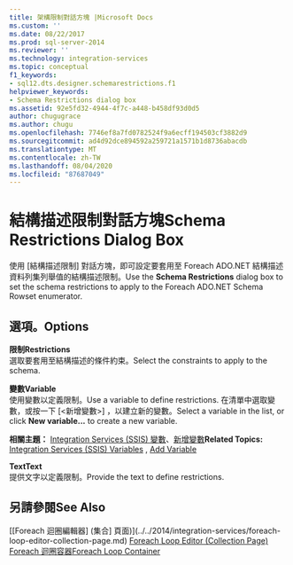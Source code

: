 ```yaml
---
title: 架構限制對話方塊 |Microsoft Docs
ms.custom: ''
ms.date: 08/22/2017
ms.prod: sql-server-2014
ms.reviewer: ''
ms.technology: integration-services
ms.topic: conceptual
f1_keywords:
- sql12.dts.designer.schemarestrictions.f1
helpviewer_keywords:
- Schema Restrictions dialog box
ms.assetid: 92e5fd32-4944-4f7c-a448-b458df93d0d5
author: chugugrace
ms.author: chugu
ms.openlocfilehash: 7746ef8a7fd0782524f9a6ecff194503cf3882d9
ms.sourcegitcommit: ad4d92dce894592a259721a1571b1d8736abacdb
ms.translationtype: MT
ms.contentlocale: zh-TW
ms.lasthandoff: 08/04/2020
ms.locfileid: "87687049"
---
```

# <a name="schema-restrictions-dialog-box"></a><span data-ttu-id="355cb-102">結構描述限制對話方塊</span><span class="sxs-lookup"><span data-stu-id="355cb-102">Schema Restrictions Dialog Box</span></span>
  <span data-ttu-id="355cb-103">使用 [結構描述限制]  對話方塊，即可設定要套用至 Foreach ADO.NET 結構描述資料列集列舉值的結構描述限制。</span><span class="sxs-lookup"><span data-stu-id="355cb-103">Use the **Schema Restrictions** dialog box to set the schema restrictions to apply to the Foreach ADO.NET Schema Rowset enumerator.</span></span>  
  
## <a name="options"></a><span data-ttu-id="355cb-104">選項。</span><span class="sxs-lookup"><span data-stu-id="355cb-104">Options</span></span>  
 <span data-ttu-id="355cb-105">**限制**</span><span class="sxs-lookup"><span data-stu-id="355cb-105">**Restrictions**</span></span>  
 <span data-ttu-id="355cb-106">選取要套用至結構描述的條件約束。</span><span class="sxs-lookup"><span data-stu-id="355cb-106">Select the constraints to apply to the schema.</span></span>  
  
 <span data-ttu-id="355cb-107">**變數**</span><span class="sxs-lookup"><span data-stu-id="355cb-107">**Variable**</span></span>  
 <span data-ttu-id="355cb-108">使用變數以定義限制。</span><span class="sxs-lookup"><span data-stu-id="355cb-108">Use a variable to define restrictions.</span></span> <span data-ttu-id="355cb-109">在清單中選取變數，或按一下 [<新增變數>]  ，以建立新的變數。</span><span class="sxs-lookup"><span data-stu-id="355cb-109">Select a variable in the list, or click **New variable...** to create a new variable.</span></span>  
  
 <span data-ttu-id="355cb-110">**相關主題：** [Integration Services &#40;SSIS&#41; 變數](integration-services-ssis-variables.md)、[新增變數](../../2014/integration-services/add-variable.md)</span><span class="sxs-lookup"><span data-stu-id="355cb-110">**Related Topics:** [Integration Services &#40;SSIS&#41; Variables](integration-services-ssis-variables.md) , [Add Variable](../../2014/integration-services/add-variable.md)</span></span>  
  
 <span data-ttu-id="355cb-111">**Text**</span><span class="sxs-lookup"><span data-stu-id="355cb-111">**Text**</span></span>  
 <span data-ttu-id="355cb-112">提供文字以定義限制。</span><span class="sxs-lookup"><span data-stu-id="355cb-112">Provide the text to define restrictions.</span></span>  
  
## <a name="see-also"></a><span data-ttu-id="355cb-113">另請參閱</span><span class="sxs-lookup"><span data-stu-id="355cb-113">See Also</span></span>  
 <span data-ttu-id="355cb-114">[[Foreach 迴圈編輯器] &#40;集合] 頁面&#41;](../../2014/integration-services/foreach-loop-editor-collection-page.md) </span><span class="sxs-lookup"><span data-stu-id="355cb-114">[Foreach Loop Editor &#40;Collection Page&#41;](../../2014/integration-services/foreach-loop-editor-collection-page.md) </span></span>  
 [<span data-ttu-id="355cb-115">Foreach 迴圈容器</span><span class="sxs-lookup"><span data-stu-id="355cb-115">Foreach Loop Container</span></span>](control-flow/foreach-loop-container.md)  
  
  
